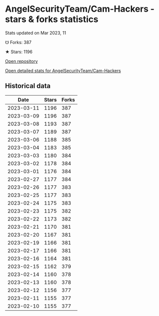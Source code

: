 # AngelSecurityTeam/Cam-Hackers - stars & forks statistics

Stats updated on Mar 2023, 11

☋ Forks: 387

★ Stars: 1196

[Open repository](https://github.com/AngelSecurityTeam/Cam-Hackers)

[Open detailed stats for AngelSecurityTeam/Cam-Hackers](https://reviewgithub.com/rep/AngelSecurityTeam/Cam-Hackers)

## Historical data
| Date | Stars | Forks |
|------|-------|-------|
| 2023-03-11 | 1196 | 387 | 
| 2023-03-09 | 1196 | 387 | 
| 2023-03-08 | 1193 | 387 | 
| 2023-03-07 | 1189 | 387 | 
| 2023-03-06 | 1188 | 385 | 
| 2023-03-04 | 1183 | 385 | 
| 2023-03-03 | 1180 | 384 | 
| 2023-03-02 | 1178 | 384 | 
| 2023-03-01 | 1176 | 384 | 
| 2023-02-27 | 1177 | 384 | 
| 2023-02-26 | 1177 | 383 | 
| 2023-02-25 | 1177 | 383 | 
| 2023-02-24 | 1175 | 383 | 
| 2023-02-23 | 1175 | 382 | 
| 2023-02-22 | 1173 | 382 | 
| 2023-02-21 | 1170 | 381 | 
| 2023-02-20 | 1167 | 381 | 
| 2023-02-19 | 1166 | 381 | 
| 2023-02-17 | 1166 | 381 | 
| 2023-02-16 | 1164 | 381 | 
| 2023-02-15 | 1162 | 379 | 
| 2023-02-14 | 1160 | 378 | 
| 2023-02-13 | 1160 | 378 | 
| 2023-02-12 | 1156 | 377 | 
| 2023-02-11 | 1155 | 377 | 
| 2023-02-10 | 1155 | 377 | 

